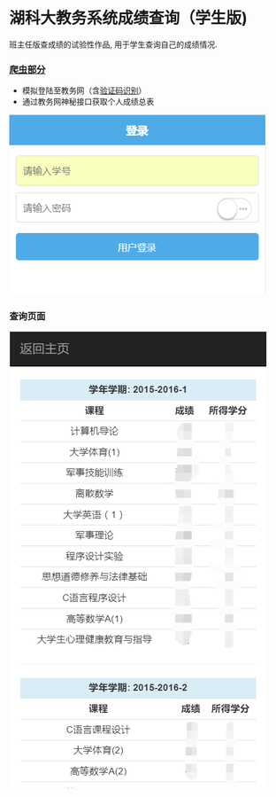 # 湖科大教务系统成绩查询（学生版)

班主任版查成绩的试验性作品, 用于学生查询自己的成绩情况. 

### [爬虫部分](https://github.com/EwdAger/ScoreQuery/blob/master/cjcx/jwc_spider.py)

- 模拟登陆至教务网（含[验证码识别](https://github.com/EwdAger/ScoreQuery/blob/master/cjcx/captcha_verify.py)）
- 通过教务网神秘接口获取个人成绩总表

![登录界面](https://github.com/EwdAger/ScoreQuery/blob/master/img/1.png)


### 查询页面

![成绩界面](https://github.com/EwdAger/ScoreQuery/blob/master/img/2.png)

